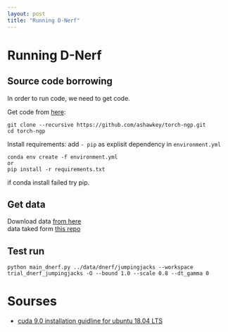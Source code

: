 ```yaml
---
layout: post
title: "Running D-Nerf"
---
```

# Running D-Nerf

## Source code borrowing
In order to run code, we need to get code.

Get code from [here](https://github.com/ashawkey/torch-ngp):
```
git clone --recursive https://github.com/ashawkey/torch-ngp.git
cd torch-ngp
```

Install requirements:
add `- pip` as explisit dependency in `environment.yml`  
```
conda env create -f environment.yml
or
pip install -r requirements.txt
```
if conda install failed try pip.


## Get data
Download data [from here](https://www.dropbox.com/s/0bf6fl0ye2vz3vr/data.zip?dl=0)  
data taked form [this repo](https://github.com/albertpumarola/D-NeRF?tab=readme-ov-file)
 
## Test run
```
python main_dnerf.py ../data/dnerf/jumpingjacks --workspace trial_dnerf_jumpingjacks -O --bound 1.0 --scale 0.8 --dt_gamma 0

```

# Sourses
- [cuda 9.0 installation guidline for ubuntu 18.04 LTS](https://gist.github.com/Brainiarc7/470a57e5c9fc9ab9f9c4e042d5941a40)  


